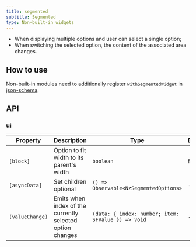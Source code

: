 ```yaml
---
title: segmented
subtitle: Segmented
type: Non-built-in widgets
---
```


- When displaying multiple options and user can select a single option;
- When switching the selected option, the content of the associated area changes.

## How to use

Non-built-in modules need to additionally register `withSegmentedWidget` in [json-schema](https://github.com/ng-alain/ng-alain/blob/master/src/app/shared/json-schema/index.ts#L9).

## API

### ui

| Property | Description | Type | Default |
|----------|-------------|------|---------|
| `[block]` | Option to fit width to its parent\'s width | `boolean` | false |  |
| `[asyncData]` |  Set children optional | `() => Observable<NzSegmentedOptions>` | - |  |
| `(valueChange)` | Emits when index of the currently selected option changes | `(data: { index: number; item: SFValue }) => void` | - |  |
